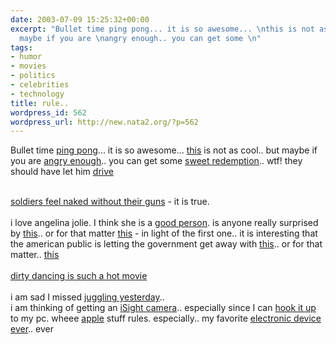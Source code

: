 ```yaml
---
date: 2003-07-09 15:25:32+00:00
excerpt: "Bullet time ping pong... it is so awesome... \nthis is not as cool.. but
  maybe if you are \nangry enough.. you can get some \n"
tags:
- humor
- movies
- politics
- celebrities
- technology
title: rule..
wordpress_id: 562
wordpress_url: http://new.nata2.org/?p=562
---
```


Bullet time <a href="http://www.nata2.info/humor/movies/bullet_time_ping_pong.wmv">ping pong</a>... it is so awesome... 
<a href="http://news.independent.co.uk/europe/story.jsp?story=422336">this</a> is not as cool.. but maybe if you are 
<a href="http://www.guardian.co.uk/arts/news/story/0,11711,994461,00.html">angry enough</a>.. you can get some 
<a href="http://www.cnn.com/2003/US/West/07/09/heat.deaths.ap/index.html">sweet redemption</a>.. wtf! they should have let him 
<a href="http://www.newsnet5.com/news/2319329/detail.html">drive</a><br/><br/>

<a href="http://www.kron4.com/Global/story.asp?S=1352557">soldiers feel naked without their guns</a> - it is true.<br/><br/>i love angelina jolie. I think she is a 
<a href="http://story.news.yahoo.com/news?tmpl=story&cid=638&ncid=762&e=4&u=/nm/20030709/en_nm/people_jolie_dc">good person</a>. is anyone really surprised by 
<a href="http://www.globeandmail.com/servlet/story/RTGAM.20030709.windo0708/BNStory/International/">this</a>.. or for that matter 
<a href="http://uk.news.yahoo.com/030709/140/e3xf4.html">this</a> - in light of the first one.. it is interesting that the american public is letting the government get away with <a href="http://abcnews.go.com/wire/Politics/ap20030709_400.html">this</a>.. or for that matter.. 
<a href="http://www.msnbc.com/news/935935.asp?0cv=CA01">this</a><br/><br/>
<a href="http://www.mirror.co.uk/news/allnews/content_objectid=13157570_method=full_siteid=50143_headline=-Mum-had--sex-with-boy-of-13--name_page.html">dirty dancing is such a hot movie</a><br/><br/>i am sad I missed 
<a href="http://www.santacruzsentinel.com/archive/2003/July/09/local/stories/02local.htm">juggling yesterday</a>.. <br/>
i am thinking of getting an 
<a href="http://www.apple.com/isight/">iSight camera</a>.. especially since I can 
<a href="http://isighting.com/phpBB2/viewtopic.php?t=7">hook it up</a> to my pc. wheee 
<a href="http://www.apple.com">apple</a> stuff rules. especially.. my favorite 
<a href="http://www.apple.com/ipod/">electronic device ever</a>.. ever